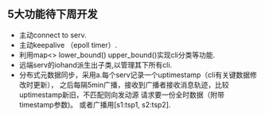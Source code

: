 ## 5大功能待下周开发
+ 主动connect to serv.
+ 主动keepalive （epoll timer）.
+ 利用map<> lower_bound() upper_bound()实现cli分类等功能.
+ 远端serv的iohand派生出子类,以管理其下所有cli.
+ 分布式元数据同步，采用a.每个serv记录一个uptimestamp（cli有关键数据修改时更新），
之后每隔5min广播，接收到广播者接收消息轨迹，比较uptimestamp新旧，不匹配则向发动源
请求要一份全时数据（附带timestamp参数)。
   或者广播用[s1:tsp1, s2:tsp2].
